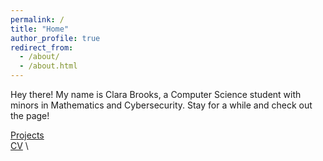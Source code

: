 ```yaml
---
permalink: /
title: "Home"
author_profile: true
redirect_from: 
  - /about/
  - /about.html
---
```


Hey there! My name is Clara Brooks, a Computer Science student with minors in Mathematics and Cybersecurity. Stay for a while and check out the page!

[Projects](https://claraebrooks.github.io/projects/) \
[CV](https://claraebrooks.github.io/cv/) \


